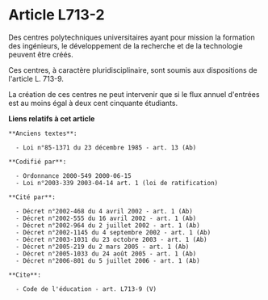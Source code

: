 # Article L713-2

Des centres polytechniques universitaires ayant pour mission la formation des ingénieurs, le développement de la recherche et
de la technologie peuvent être créés. 

Ces centres, à caractère pluridisciplinaire, sont soumis aux dispositions de l'article L. 713-9. 

La création de ces centres ne peut intervenir que si le flux annuel d'entrées est au moins égal à deux cent cinquante
étudiants.

**Liens relatifs à cet article**

	**Anciens textes**:

	  - Loi n°85-1371 du 23 décembre 1985 - art. 13 (Ab)

	**Codifié par**:

	  - Ordonnance 2000-549 2000-06-15
	  - Loi n°2003-339 2003-04-14 art. 1 (loi de ratification)

	**Cité par**:

	  - Décret n°2002-468 du 4 avril 2002 - art. 1 (Ab)
	  - Décret n°2002-555 du 16 avril 2002 - art. 1 (Ab)
	  - Décret n°2002-964 du 2 juillet 2002 - art. 1 (Ab)
	  - Décret n°2002-1145 du 4 septembre 2002 - art. 1 (Ab)
	  - Décret n°2003-1031 du 23 octobre 2003 - art. 1 (Ab)
	  - Décret n°2005-219 du 2 mars 2005 - art. 1 (Ab)
	  - Décret n°2005-1033 du 24 août 2005 - art. 1 (Ab)
	  - Décret n°2006-801 du 5 juillet 2006 - art. 1 (Ab)

	**Cite**:

	  - Code de l'éducation - art. L713-9 (V)

